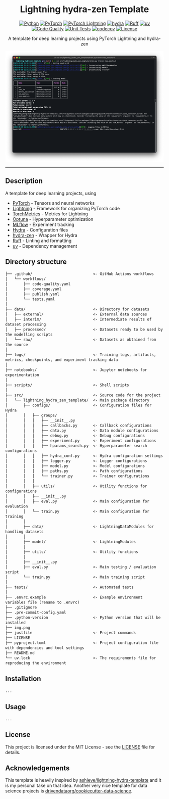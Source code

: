 <div align="center">

# Lightning hydra-zen Template
[![Python](https://img.shields.io/badge/Python-3776ab?logo=python&logoColor=white)](https://github.com/pre-commit/pre-commit)
[![PyTorch](https://img.shields.io/badge/PyTorch-ee4c2c?logo=pytorch&logoColor=white)](https://pytorch.org/get-started/locally/)
[![PyTorch Lightning](https://img.shields.io/badge/-Lightning-7e4fff?logo=lightning&logoColor=white)](https://pytorchlightning.ai/)
[![hydra](https://img.shields.io/badge/Configs-Hydra-89b8cd)](https://hydra.cc/)
[![Ruff](https://img.shields.io/endpoint?url=https://raw.githubusercontent.com/astral-sh/ruff/main/assets/badge/v2.json)](https://github.com/astral-sh/ruff)
[![uv](https://img.shields.io/endpoint?url=https://raw.githubusercontent.com/astral-sh/uv/main/assets/badge/v0.json)](https://github.com/astral-sh/uv) <br>
[![Code Quality](https://github.com/miguelbper/lightning-hydra-zen-template/actions/workflows/code-quality.yaml/badge.svg)](https://github.com/miguelbper/lightning-hydra-zen-template/actions/workflows/code-quality.yaml)
[![Unit Tests](https://github.com/miguelbper/lightning-hydra-zen-template/actions/workflows/tests.yaml/badge.svg)](https://github.com/miguelbper/lightning-hydra-zen-template/actions/workflows/tests.yaml)
[![codecov](https://codecov.io/gh/miguelbper/lightning-hydra-zen-template/branch/main/graph/badge.svg)](https://codecov.io/gh/miguelbper/lightning-hydra-zen-template)
[![License](https://img.shields.io/badge/License-MIT-green.svg?labelColor=gray)](https://github.com/miguelbper/lightning-hydra-zen-template/blob/main/LICENSE)

A template for deep learning projects using PyTorch Lightning and hydra-zen

![img.png](img.png)

</div>

---
<!-- TODO: add better description -->
## Description

A template for deep learning projects, using
- [PyTorch](https://github.com/pytorch/pytorch) - Tensors and neural networks
- [Lightning](https://github.com/Lightning-AI/pytorch-lightning) - Framework for organizing PyTorch code
- [TorchMetrics](https://github.com/Lightning-AI/torchmetrics) - Metrics for Lightning
- [Optuna](https://github.com/optuna/optuna) - Hyperparameter optimization
- [MLflow](https://github.com/mlflow/mlflow) - Experiment tracking
- [Hydra](https://github.com/facebookresearch/hydra) - Configuration files
- [hydra-zen](https://github.com/mit-ll-responsible-ai/hydra-zen) - Wrapper for Hydra
- [Ruff](https://github.com/astral-sh/ruff) - Linting and formatting
- [uv](https://github.com/astral-sh/uv) - Dependency management

## Directory structure
<!-- TODO: update this with tree -->
```
├── .github/                           <- GitHub Actions workflows
│   └── workflows/
│       ├── code-quality.yaml
│       ├── coverage.yaml
│       ├── publish.yaml
│       └── tests.yaml
│
├── data/                              <- Directory for datasets
│   ├── external/                      <- External data sources
│   ├── interim/                       <- Intermediate results of dataset processing
│   ├── processed/                     <- Datasets ready to be used by the modelling scripts
│   └── raw/                           <- Datasets as obtained from the source
│
├── logs/                              <- Training logs, artifacts, metrics, checkpoints, and experiment tracking data
│
├── notebooks/                         <- Jupyter notebooks for experimentation
│
├── scripts/                           <- Shell scripts
│
├── src/                               <- Source code for the project
│   └── lightning_hydra_zen_template/  <- Main package directory
│       ├── configs/                   <- Configuration files for Hydra
│       │   ├── groups/
│       │   │   ├── __init__.py
│       │   │   ├── callbacks.py       <- Callback configurations
│       │   │   ├── data.py            <- Data module configurations
│       │   │   ├── debug.py           <- Debug configurations
│       │   │   ├── experiment.py      <- Experiment configurations
│       │   │   ├── hparams_search.py  <- Hyperparameter search configurations
│       │   │   ├── hydra_conf.py      <- Hydra configuration settings
│       │   │   ├── logger.py          <- Logger configurations
│       │   │   ├── model.py           <- Model configurations
│       │   │   ├── paths.py           <- Path configurations
│       │   │   └── trainer.py         <- Trainer configurations
│       │   │
│       │   ├── utils/                 <- Utility functions for configurations
│       │   ├── __init__.py
│       │   ├── eval.py                <- Main configuration for evaluation
│       │   └── train.py               <- Main configuration for training
│       │
│       ├── data/                      <- LightningDataModules for handling datasets
│       │
│       ├── model/                     <- LightningModules
│       │
│       ├── utils/                     <- Utility functions
│       │
│       ├── __init__.py
│       ├── eval.py                    <- Main testing / evaluation script
│       └── train.py                   <- Main training script
│
├── tests/                             <- Automated tests
│
├── .envrc.example                     <- Example environment variables file (rename to .envrc)
├── .gitignore
├── .pre-commit-config.yaml
├── .python-version                    <- Python version that will be installed
├── img.png
├── justfile                           <- Project commands
├── LICENSE
├── pyproject.toml                     <- Project configuration file with dependencies and tool settings
├── README.md
└── uv.lock                            <- The requirements file for reproducing the environment
```


## Installation

```bash
...
```

## Usage

```python
...
```

## License

This project is licensed under the MIT License - see the [LICENSE](LICENSE) file for details.

## Acknowledgements
This template is heavily inspired by [ashleve/lightning-hydra-template](https://github.com/ashleve/lightning-hydra-template) and it is my personal take on that idea. Another very nice template for data science projects is [drivendataorg/cookiecutter-data-science](https://github.com/drivendataorg/cookiecutter-data-science).

<!-- ###########################################################################
TODOS
- TODO: add HPO callbacks: automatic LearningRate, BatchSize
- TODO: add links to good "best practices" reading/watching material, as well as my own suggestions
- TODO: add checklist on how to approach a new problem
- TODO: add extra suggested libraries (nbautoexport, ...)
- TODO: add what motivated me to do these changes, relative to the repos that already exist
    - Borrow ideas from both
    - Better dependency management with uv
    - Better linting and formatting with Ruff
    - Better generic LightningModule, not adapted to dataset at hand
    - Add a justfile
    - Learning exercise
- TODO: add torch.compile
- TODO: add GOOD documentation. Ex: how to create a config file, etc. Focus on Why vs How
############################################################################ -->
